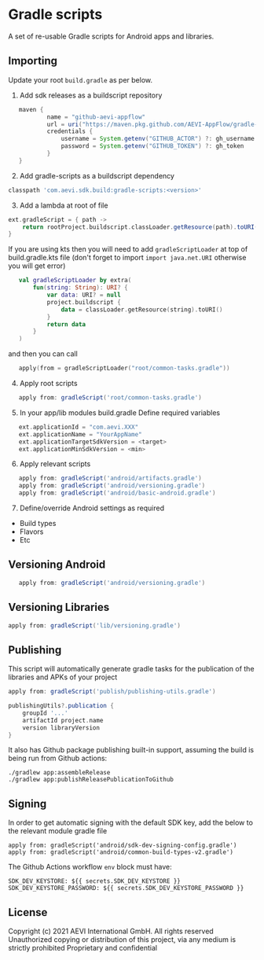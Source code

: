 # Gradle scripts

A set of re-usable Gradle scripts for Android apps and libraries.

## Importing

Update your root `build.gradle` as per below.

1. Add sdk releases as a buildscript repository
```groovy
   maven {
           name = "github-aevi-appflow"
           url = uri("https://maven.pkg.github.com/AEVI-AppFlow/gradle-scripts")
           credentials {
               username = System.getenv("GITHUB_ACTOR") ?: gh_username
               password = System.getenv("GITHUB_TOKEN") ?: gh_token
           }
   }
```

2. Add gradle-scripts as a buildscript dependency
```groovy
classpath 'com.aevi.sdk.build:gradle-scripts:<version>'
```

3. Add a lambda at root of file
```groovy
ext.gradleScript = { path ->
    return rootProject.buildscript.classLoader.getResource(path).toURI()
}
```
If you are using kts then you will need to add `gradleScriptLoader` at top of build.gradle.kts file
(don't forget to import `import java.net.URI` otherwise you will get error)
```kotlin
   val gradleScriptLoader by extra(
       fun(string: String): URI? {
           var data: URI? = null
           project.buildscript {
               data = classLoader.getResource(string).toURI()
           }
           return data
       }
   )
```
and then you can call
```kotlin
   apply(from = gradleScriptLoader("root/common-tasks.gradle"))
```

4. Apply root scripts
```groovy
   apply from: gradleScript('root/common-tasks.gradle')
```

5. In your app/lib modules build.gradle
   Define required variables
```groovy
   ext.applicationId = "com.aevi.XXX"
   ext.applicationName = "YourAppName"
   ext.applicationTargetSdkVersion = <target>
   ext.applicationMinSdkVersion = <min>
```

6. Apply relevant scripts
```groovy
   apply from: gradleScript('android/artifacts.gradle')
   apply from: gradleScript('android/versioning.gradle')
   apply from: gradleScript('android/basic-android.gradle')
```

7. Define/override Android settings as required
- Build types
- Flavors
- Etc

## Versioning Android
```groovy
   apply from: gradleScript('android/versioning.gradle')
```

## Versioning Libraries
```groovy
apply from: gradleScript('lib/versioning.gradle')
```
## Publishing
This script will automatically generate gradle tasks for the publication of the libraries and APKs of your project

```groovy
apply from: gradleScript('publish/publishing-utils.gradle')

publishingUtils?.publication {
    groupId '...'
    artifactId project.name
    version libraryVersion
}
```

It also has Github package publishing built-in support, assuming the build is being run from Github actions:
```shell
./gradlew app:assembleRelease
./gradlew app:publishReleasePublicationToGithub
```

## Signing

In order to get automatic signing with the default SDK key, add the below to the relevant module gradle file
```
apply from: gradleScript('android/sdk-dev-signing-config.gradle')
apply from: gradleScript('android/common-build-types-v2.gradle')
```

The Github Actions workflow `env` block must have:
```
SDK_DEV_KEYSTORE: ${{ secrets.SDK_DEV_KEYSTORE }}
SDK_DEV_KEYSTORE_PASSWORD: ${{ secrets.SDK_DEV_KEYSTORE_PASSWORD }}
```

## License

Copyright (c) 2021 AEVI International GmbH. All rights reserved
Unauthorized copying or distribution of this project, via any medium is strictly prohibited
Proprietary and confidential
